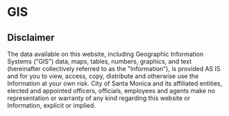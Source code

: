 GIS
===

Disclaimer
----------

The data available on this website, including Geographic Information Systems ("GIS") data, maps, tables, numbers, graphics, and text (hereinafter collectively referred to as the "Information"), is provided AS IS and for you to view, access, copy, distribute and otherwise use the Information at your own risk. City of Santa Monica and its affiliated entities, elected and appointed officers, officials, employees and agents make no representation or warranty of any kind regarding this website or Information, explicit or implied.
